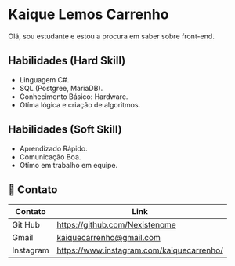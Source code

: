 # Kaique Lemos Carrenho

Olá, sou estudante e estou a procura em saber sobre front-end.

## Habilidades (Hard Skill)

- Linguagem C#.
- SQL (Postgree, MariaDB).
- Conhecimento Básico: Hardware.
- Otíma lógica e criação de algoritmos.

## Habilidades (Soft Skill)

- Aprendizado Rápido.
- Comunicação Boa.
- Otímo em trabalho em equipe.

## 👤 Contato

| Contato | Link |
|---------|------|
|Git Hub|https://github.com/Nexistenome|
|Gmail| kaiquecarrenho@gmail.com|
|Instagram| https://www.instagram.com/kaiquecarrenho/|
